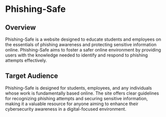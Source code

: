 # Phishing-Safe

## Overview
Phishing-Safe is a website designed to educate students and employees on the essentials of phishing awareness and protecting sensitive information online. Phishing-Safe aims to foster a safer online environment by providing users with the knowledge needed to identify and respond to phishing attempts effectively.

## Target Audience
Phishing-Safe is designed for students, employees, and any individuals whose work is fundamentally based online. The site offers clear guidelines for recognizing phishing attempts and securing sensitive information, making it a valuable resource for anyone aiming to enhance their cybersecurity awareness in a digital-focused environment.
